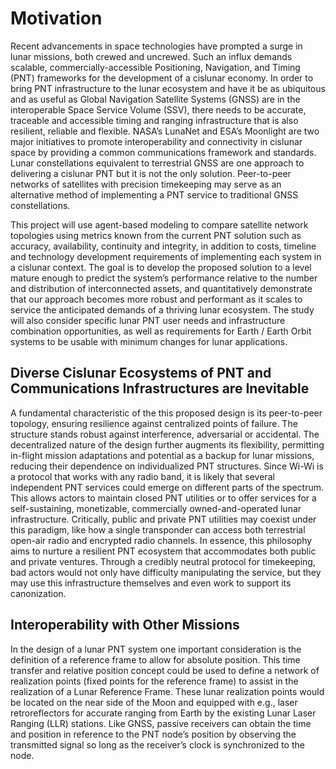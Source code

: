 # Motivation
Recent advancements in space technologies have prompted a surge in lunar missions, both crewed and uncrewed. Such an influx demands scalable, commercially-accessible Positioning, Navigation, and Timing (PNT) frameworks for the development of a cislunar economy. In order to bring PNT infrastructure to the lunar ecosystem and have it be as ubiquitous and as useful as Global Navigation Satellite Systems (GNSS) are in the interoperable Space Service Volume (SSV), there needs to be accurate, traceable and accessible timing and ranging infrastructure that is also resilient, reliable and flexible. NASA’s LunaNet and ESA’s Moonlight are two major initiatives to promote interoperability and connectivity in cislunar space by providing a common communications framework and standards. Lunar constellations equivalent to terrestrial GNSS are one approach to delivering a cislunar PNT but it is not the only solution. Peer-to-peer networks of satellites with precision timekeeping may serve as an alternative method of implementing a PNT service to traditional GNSS constellations.

This project will use agent-based modeling to compare satellite network topologies using metrics known from the current PNT solution such as accuracy, availability, continuity and integrity, in addition to costs, timeline and technology development requirements of implementing each system in a cislunar context. The goal is to develop the proposed solution to a level mature enough to predict the system’s performance relative to the number and distribution of interconnected assets, and quantitatively demonstrate that our approach becomes more robust and performant as it scales to service the anticipated demands of a thriving lunar ecosystem. The study will also consider specific lunar PNT user needs and infrastructure combination opportunities, as well as requirements for Earth / Earth Orbit systems to be usable with minimum changes for lunar applications.

## Diverse Cislunar Ecosystems of PNT and Communications Infrastructures are Inevitable

A fundamental characteristic of the this proposed design is its peer-to-peer topology, ensuring resilience against centralized points of failure. The structure stands robust against interference, adversarial or accidental. The decentralized nature of the design further augments its flexibility, permitting in-flight mission adaptations and potential as a backup for lunar missions, reducing their dependence on individualized PNT structures. Since Wi-Wi is a protocol that works with any radio band, it is likely that several independent PNT services could emerge on different parts of the spectrum. This allows actors to maintain closed PNT utilities or to offer services for a self-sustaining, monetizable, commercially owned-and-operated lunar infrastructure. Critically, public and private PNT utilities may coexist under this paradigm, like how a single transponder can access both terrestrial open-air radio and encrypted radio channels. In essence, this philosophy aims to nurture a resilient PNT ecosystem that accommodates both public and private ventures. Through a credibly neutral protocol for timekeeping, bad actors would not only have difficulty manipulating the service, but they may use this infrastructure themselves and even work to support its canonization.

## Interoperability with Other Missions

In the design of a lunar PNT system one important consideration is the definition of a reference frame to allow for absolute position. This time transfer and relative position concept could be used to define a network of realization points (fixed points for the reference frame) to assist in the realization of a Lunar Reference Frame. These lunar realization points would be located on the near side of the Moon and equipped with e.g., laser retroreflectors for accurate ranging from Earth by the existing Lunar Laser Ranging (LLR) stations. Like GNSS, passive receivers can obtain the time and position in reference to the PNT node’s position by observing the transmitted signal so long as the receiver’s clock is synchronized to the node.
